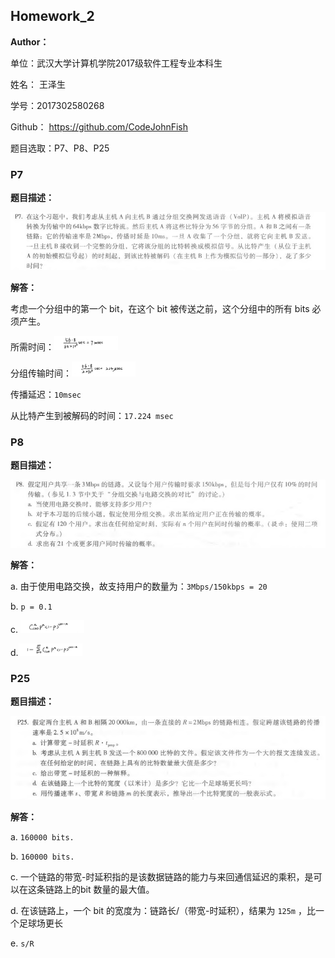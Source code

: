 ## Homework_2

**Author：**

单位：武汉大学计算机学院2017级软件工程专业本科生

姓名： 王泽生

学号：2017302580268

Github： https://github.com/CodeJohnFish

题目选取：P7、P8、P25



### P7

**题目描述：**

![P7-0](images\P7-0.png)

**解答：**

考虑一个分组中的第一个 bit，在这个 bit 被传送之前，这个分组中的所有 bits 必须产生。

所需时间：<img src="images\P7-1.jpg" alt="P7-1" style="zoom:10%;" />

分组传输时间：<img src="images\P7-2.jpg" alt="P7-2" style="zoom:10%;" />

传播延迟：`10msec`

从比特产生到被解码的时间：`17.224 msec`



### P8

**题目描述：**

![P8-0](images\P8-0.png)

**解答：**

a. 由于使用电路交换，故支持用户的数量为：`3Mbps/150kbps = 20`

b. `p = 0.1`

c. <img src="images\P8-1.jpg" alt="P8-1" style="zoom:10%;" />

d.<img src="images\P8-2.jpg" alt="P8-2" style="zoom:10%;" />



### P25

**题目描述：**

![P25-0](images\P25-0.png)

**解答：**

a. `160000 bits.`

b. `160000 bits.`

c. 一个链路的带宽-时延积指的是该数据链路的能力与来回通信延迟的乘积，是可以在这条链路上的bit 数量的最大值。

d. 在该链路上，一个 bit 的宽度为：链路长/（带宽-时延积），结果为 `125m` ，比一个足球场更长

e.  `s/R`

